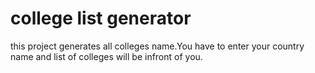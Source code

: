 # college list generator
this project generates all colleges name.You have to enter your country name and list of colleges will be infront of you.
